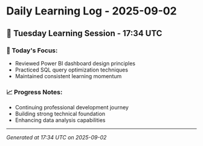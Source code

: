 # Daily Learning Log - 2025-09-02

## 📅 Tuesday Learning Session - 17:34 UTC

### 🎯 Today's Focus:
- Reviewed Power BI dashboard design principles
- Practiced SQL query optimization techniques
- Maintained consistent learning momentum

### 📈 Progress Notes:
- Continuing professional development journey
- Building strong technical foundation
- Enhancing data analysis capabilities

---
*Generated at 17:34 UTC on 2025-09-02*
